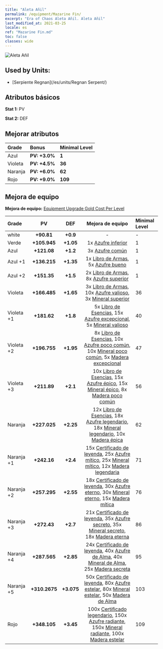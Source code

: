 ```yaml
---
title: "Aleta Añil"
permalink: /equipment/Mazarine Fin/
excerpt: "Era of Chaos Aleta Añil. Aleta Añil"
last_modified_at: 2021-03-25
locale: es
ref: "Mazarine Fin.md"
toc: false
classes: wide
---
```


  ![Aleta Añil](/images/e/e_99044.png)

## Used by Units:

* [Serpiente Regnan](/es/units/Regnan Serpent/) 


## Atributos básicos
 **Stat 1:** PV

 **Stat 2:** DEF

## Mejorar atributos

  |     Grade    |   Bonus | Minimal Level | 
  |:-------------|:--------|:--------------| 
  | Azul | **PV: +3.0%** | **1** | 
  | Violeta | **PV: +4.5%** | **36** | 
  | Naranja | **PV: +6.0%** | **62** | 
  | Rojo | **PV: +9.0%** | **109** | 


## Mejora de equipo
 **Mejora de equipo:** [Equipment Upgrade Gold Cost Per Level](/equipment/EquipmentUpgradeCostPerLevel/) 

  |          Grade      | PV | DEF | Mejora de equipo | Minimal Level |
  |:--------------------|:---------:|:---------:|:----------------:|:--------------|
  | white | **+90.81** | **+0.9** | - | - |
  | Verde | **+105.945** | **+1.05** | 1x [Azufre inferior](/es/Items/mat_3/) | 1 |
  | Azul | **+121.08** | **+1.2** | 3x [Azufre común](/es/Items/mat_9/) | 1 |
  | Azul +1 | **+136.215** | **+1.35** | 1x [Libro de Armas](/es/Items/mat_18/), 5x [Azufre bueno](/es/Items/mat_15/) | 1 |
  | Azul +2 | **+151.35** | **+1.5** | 2x [Libro de Armas](/es/Items/mat_25/), 8x [Azufre superior](/es/Items/mat_22/) | 1 |
  | Violeta | **+166.485** | **+1.65** | 3x [Libro de Armas](/es/Items/mat_32/), 10x [Azufre valioso](/es/Items/mat_29/), 3x [Mineral superior](/es/Items/mat_19/) | 36 |
  | Violeta +1 | **+181.62** | **+1.8** | 5x [Libro de Esencias](/es/Items/mat_39/), 15x [Azufre excepcional](/es/Items/mat_36/), 5x [Mineral valioso](/es/Items/mat_26/) | 40 |
  | Violeta +2 | **+196.755** | **+1.95** | 8x [Libro de Esencias](/es/Items/mat_46/), 10x [Azufre poco común](/es/Items/mat_43/), 10x [Mineral poco común](/es/Items/mat_40/), 5x [Madera excepcional](/es/Items/mat_34/) | 47 |
  | Violeta +3 | **+211.89** | **+2.1** | 10x [Libro de Esencias](/es/Items/mat_53/), 15x [Azufre épico](/es/Items/mat_50/), 15x [Mineral épico](/es/Items/mat_47/), 8x [Madera poco común](/es/Items/mat_41/) | 56 |
  | Naranja | **+227.025** | **+2.25** | 12x [Libro de Esencias](/es/Items/mat_60/), 18x [Azufre legendario](/es/Items/mat_57/), 18x [Mineral legendario](/es/Items/mat_54/), 10x [Madera épica](/es/Items/mat_48/) | 62 |
  | Naranja +1 | **+242.16** | **+2.4** | 15x [Certificado de leyenda](/es/Items/mat_67/), 25x [Azufre mítico](/es/Items/mat_64/), 25x [Mineral mítico](/es/Items/mat_61/), 12x [Madera legendaria](/es/Items/mat_55/) | 71 |
  | Naranja +2 | **+257.295** | **+2.55** | 18x [Certificado de leyenda](/es/Items/mat_74/), 30x [Azufre eterno](/es/Items/mat_71/), 30x [Mineral eterno](/es/Items/mat_68/), 15x [Madera mítica](/es/Items/mat_62/) | 76 |
  | Naranja +3 | **+272.43** | **+2.7** | 21x [Certificado de leyenda](/es/Items/mat_81/), 35x [Azufre secreto](/es/Items/mat_78/), 35x [Mineral secreto](/es/Items/mat_75/), 18x [Madera eterna](/es/Items/mat_69/) | 86 |
  | Naranja +4 | **+287.565** | **+2.85** | 24x [Certificado de leyenda](/es/Items/mat_88/), 40x [Azufre de Alma](/es/Items/mat_85/), 40x [Mineral de Alma](/es/Items/mat_82/), 25x [Madera secreta](/es/Items/mat_76/) | 95 |
  | Naranja +5 | **+310.2675** | **+3.075** | 50x [Certificado de leyenda](/es/Items/mat_95/), 80x [Azufre estelar](/es/Items/mat_92/), 80x [Mineral estelar](/es/Items/mat_89/), 50x [Madera de Alma](/es/Items/mat_83/) | 103 |
  | Rojo | **+348.105** | **+3.45** | 100x [Certificado legendario](/es/Items/mat_102/), 150x [Azufre radiante](/es/Items/mat_99/), 150x [Mineral radiante](/es/Items/mat_96/), 100x [Madera estelar](/es/Items/mat_90/) | 109 |

